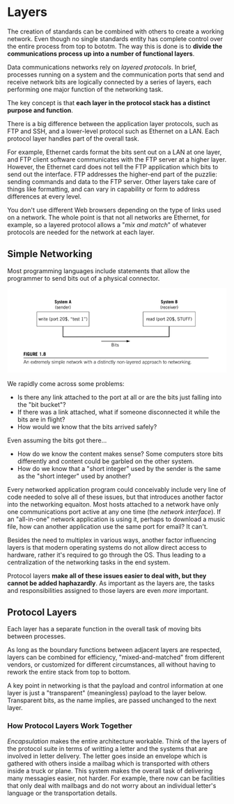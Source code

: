# Layers

The creation of standards can be combined with others to create a working network. Even though no single standards entity has complete control over the entire process from top to bototm. The way this is done is to __divide the communications process up into a number of functional layers__.

Data communications networks rely on _layered protocols_. In brief, processes running on a system and the communication ports that send and receive network bits are logically connected by a series of layers, each performing one major function of the networking task.

The key concept is that __each layer in the protocol stack has a distinct purpose and function__.

There is a big difference between the application layer protocols, such as FTP and SSH, and a lower-level protocol such as Ethernet on a LAN. Each protocol layer handles part of the overall task.

For example, Ethernet cards format the bits sent out on a LAN at one layer, and FTP client software communicates with the FTP server at a higher layer. However, the Ethernet card does not tell the FTP application which bits to send out the interface. FTP addresses the higher-end part of the puzzlie: sending commands and data to the FTP server. Other layers take care of things like formatting, and can vary in capability or form to address differences at every level.

You don't use different Web browsers depending on the type of links used on a network. The whole point is that not all networks are Ethernet, for example, so a layered protocol allows a "_mix and match_" of whatever protocols are needed for the network at each layer. 

## Simple Networking

Most programming languages include statements that allow the programmer to send bits out of a physical connector.

![Simple networking](./simple-networking.png)

We rapidly come across some problems:

* Is there any link attached to the port at all or are the bits just falling into the "bit bucket"?
* If there was a link attached, what if someone disconnected it while the bits are in flight?
* How would we know that the bits arrived safely?

Even assuming the bits got there...

* How do we know the content makes sense? Some computers store bits differently and content could be garbled on the other system.
* How do we know that a "short integer" used by the sender is the same as the "short integer" used by another?

Every networked application program could conceivably include very line of code needed to solve all of these issues, but that introduces another factor into the networking equaiton. Most hosts attached to a network have only one communications port active at any one time (the _network interface_). If an "all-in-one" network application is using it, perhaps to download a music file, how can another application use the same port for email? It can't.

Besides the need to multiplex in various ways, another factor influencing layers is that modern operating systems do not allow direct access to hardware, rather it's required to go through the OS. Thus leading to a centralization of the networking tasks in the end system.

Protocol layers __make all of these issues easier to deal with, but they cannot be added haphazardly__. As important as the layers are, the tasks and responsibilities assigned to those layers are even _more_ important.

## Protocol Layers

Each layer has a separate function in the overall task of moving bits between processes.

As long as the boundary functions between adjacent layers are respected, layers can be combined for efficiency, "mixed-and-matched" from different vendors, or customized for different circumstances, all without having to rework the entire stack from top to bottom.

A key point in networking is that the payload and control information at one layer is just a "transparent" (meaningless) payload to the layer below. Transparent bits, as the name implies, are passed unchanged to the next layer.

### How Protocol Layers Work Together

_Encapsulation_ makes the entire architecture workable. Think of the layers of the protocol suite in terms of writting a letter and the systems that are involved in letter delivery. The letter goes inside an envelope which is gathered with others inside a mailbag which is transported with others inside a truck or plane. This system makes the overall task of delivering many messagies easier, not harder. For example, there now can be facilities that only deal with mailbags and do not worry about an individual letter's language or the transportation details.
